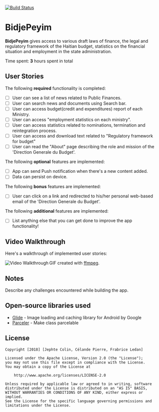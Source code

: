 [![Build Status](https://travis-ci.org/CECOFA/BidjePeyim.svg?branch=develop)](https://travis-ci.org/CECOFA/BidjePeyim)

# BidjePeyim

**BidjePeyim** gives access to various draft laws of finance, the legal and regulatory framework of the Haitian budget, statistics on the financial situation and employment in the state administration.

Time spent: **3** hours spent in total

## User Stories

The following **required** functionality is completed:

* [ ] User can see a list of news related to Public Finances.
* [ ] User can search news and documents using Search bar.
* [ ] User can access budget(credit and expenditures) report of each Ministry.
* [ ] User can access "employment statistics on each ministry".
* [ ] User can access statistics related to nominations, termination and reintegration process.
* [ ] User can access and download text related to "Regulatory framework for budget"
* [ ] User can read the "About" page describing the role and mission of the 'Direction Generale du Budget'.

The following **optional** features are implemented:

* [ ] App can send Push notification when there's a new content added.
* [ ] Data can persist on device.

The following **bonus** features are implemented: 

* [ ]	User can click on a link and redirected to his/her personal web-based email of the 'Direction Generale du Budget'.

The following **additional** features are implemented:

* [ ] List anything else that you can get done to improve the app functionality!
 

## Video Walkthrough

Here's a walkthrough of implemented user stories:

<img align = "left" src='https://user-images.githubusercontent.com/22782294/43683491-c2064efc-9841-11e8-881f-4783477a8ae9.png' title='' width='' alt='Video Walkthrough' />



GIF created with [ffmpeg](https://www.ffmpeg.org/).

## Notes

Describe any challenges encountered while building the app.

## Open-source libraries used

- [Glide](https://github.com/bumptech/glide) - Image loading and caching library for Android by Google
- [Parceler](https://github.com/johncarl81/parceler) - Make class parcelable

## License

    Copyright [2018] [Jephte Colin, Célande Pierre, Frabrice Ledan]

    Licensed under the Apache License, Version 2.0 (the "License");
    you may not use this file except in compliance with the License.
    You may obtain a copy of the License at

        http://www.apache.org/licenses/LICENSE-2.0

    Unless required by applicable law or agreed to in writing, software
    distributed under the License is distributed on an "AS IS" BASIS,
    WITHOUT WARRANTIES OR CONDITIONS OF ANY KIND, either express or implied.
    See the License for the specific language governing permissions and
    limitations under the License.
